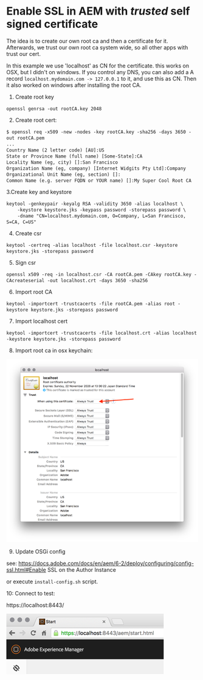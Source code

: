 Enable SSL in AEM with _trusted_ self signed certificate
========================================================
The idea is to create our own root ca and then a certificate for it. Afterwards, we trust our
own root ca system wide, so all other apps with trust our cert.

In this example we use 'localhost' as CN for the certificate. this works on OSX, but I didn't
on windows. If you control any DNS, you can also add a A record `localhost.mydomain.com -> 127.0.0.1` to it,
and use this as CN. Then it also worked on windows after installing the root CA.



1. Create root key

```
openssl genrsa -out rootCA.key 2048
```

2. Create root cert:

```
$ openssl req -x509 -new -nodes -key rootCA.key -sha256 -days 3650 -out rootCA.pem
...
Country Name (2 letter code) [AU]:US
State or Province Name (full name) [Some-State]:CA
Locality Name (eg, city) []:San Francisco
Organization Name (eg, company) [Internet Widgits Pty Ltd]:Company
Organizational Unit Name (eg, section) []:
Common Name (e.g. server FQDN or YOUR name) []:My Super Cool Root CA
```

3.Create key and keystore

```
keytool -genkeypair -keyalg RSA -validity 3650 -alias localhost \
    -keystore keystore.jks -keypass password -storepass password \
    -dname "CN=localhost.mydomain.com, O=Company, L=San Francisco, S=CA, C=US"
```

4. Create csr

```
keytool -certreq -alias localhost -file localhost.csr -keystore keystore.jks -storepass password
```

5. Sign csr

```
openssl x509 -req -in localhost.csr -CA rootCA.pem -CAkey rootCA.key -CAcreateserial -out localhost.crt -days 3650 -sha256
```

6. Import root CA

```
keytool -importcert -trustcacerts -file rootCA.pem -alias root -keystore keystore.jks -storepass password
```

7. Import localhost cert

```
keytool -importcert -trustcacerts -file localhost.crt -alias localhost -keystore keystore.jks -storepass password
```

8. Import root ca in osx keychain:

![OSX Keychain](keychain.png)

9. Update OSGi config

see: https://docs.adobe.com/docs/en/aem/6-2/deploy/configuring/config-ssl.html#Enable SSL on the Author Instance

or execute `install-config.sh` script.

10: Connect to test:

https://localhost:8443/

![It works](https.png)
